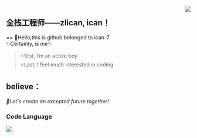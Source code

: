 <img align="right" src="https://count.getloli.com/get/@:zlican77?theme=rule88">

## 全栈工程师——zlican, ican！
==
👋Hello,this is github belonged to ican-7  
✨Certainly, is me✨  
>⚡first, I’m an active boy  
>⚡Last, I feel much interested in coding  

believe：
--
*🌱Let's create an excepted future together!*  

<!--
- 🔭👯🤔 💬 📫 
-->

### Code Language

![](https://github-readme-stats.vercel.app/api/top-langs/?username=zlican77&layout=compact&langs_count=6)
